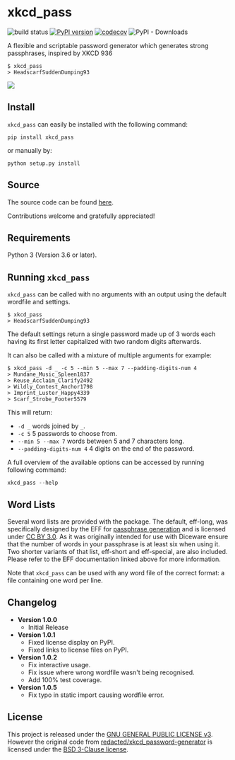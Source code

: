 # xkcd_pass
![build status](https://github.com/adambirds/xkcd_password-gen/actions/workflows/build.yml/badge.svg)
[![PyPI version](https://badge.fury.io/py/xkcd_pass.svg)](https://badge.fury.io/py/xkcd_pass)
[![codecov](https://codecov.io/gh/adambirds/xkcd_password-gen/branch/master/graph/badge.svg?token=4RKK2ABREH)](https://codecov.io/gh/adambirds/xkcd_password-gen)
![PyPI - Downloads](https://img.shields.io/pypi/dm/xkcd_pass)

A flexible and scriptable password generator which generates strong passphrases, inspired by XKCD 936

```
$ xkcd_pass
> HeadscarfSuddenDumping93
```

![](https://imgs.xkcd.com/comics/password_strength.png)

## Install
`xkcd_pass` can easily be installed with the following command:

```
pip install xkcd_pass
```

or manually by:

```
python setup.py install
```

## Source
The source code can be found [here](https://github.com/adambirds/xkcd_password-gen).

Contributions welcome and gratefully appreciated!

## Requirements
Python 3 (Version 3.6 or later).

## Running `xkcd_pass`
`xkcd_pass` can be called with no arguments with an output using the default wordfile and settings.
```
$ xkcd_pass
> HeadscarfSuddenDumping93
```
The default settings return a single password made up of 3 words each having its first letter capitalized with two random digits afterwards.

It can also be called with a mixture of multiple arguments for example:

```
$ xkcd_pass -d _ -c 5 --min 5 --max 7 --padding-digits-num 4
> Mundane_Music_Spleen1837
> Reuse_Acclaim_Clarify2492
> Wildly_Contest_Anchor1798
> Imprint_Luster_Happy4339
> Scarf_Strobe_Footer5579
```

This will return:
* `-d _` words joined by `_`.
* `-c 5` 5 passwords to choose from.
* `--min 5 --max 7` words between 5 and 7 characters long.
* `--padding-digits-num 4` 4 digits on the end of the password.

A full overview of the available options can be accessed by running following command:

```
xkcd_pass --help
```

## Word Lists

Several word lists are provided with the package. The default, eff-long, was specifically designed by the EFF for [passphrase generation](https://www.eff.org/deeplinks/2016/07/new-wordlists-random-passphrases) and is licensed under [CC BY 3.0](https://creativecommons.org/licenses/by/3.0/us/). As it was originally intended for use with Diceware ensure that the number of words in your passphrase is at least six when using it. Two shorter variants of that list, eff-short and eff-special, are also included. Please refer to the EFF documentation linked above for more information.

Note that `xkcd_pass` can be used with any word file of the correct format: a file containing one word per line.

## Changelog

* **Version 1.0.0**
    * Initial Release
* **Version 1.0.1**
    * Fixed license display on PyPI.
    * Fixed links to license files on PyPI.
* **Version 1.0.2**
    * Fix interactive usage.
    * Fix issue where wrong wordfile wasn't being recognised.
    * Add 100% test coverage.
* **Version 1.0.5**
    * Fix typo in static import causing wordfile error.

## License

This project is released under the [GNU GENERAL PUBLIC LICENSE v3](https://github.com/adambirds/xkcd_password-gen/blob/master/LICENSE). However the original code from [redacted/xkcd_password-generator](https://github.com/redacted/xkcd_password-generator) is licensed under the [BSD 3-Clause license](https://github.com/adambirds/xkcd_password-gen/blob/master/LICENSE.BSD).